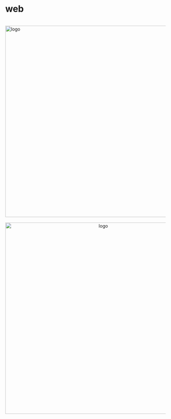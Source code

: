 # web
  


<br />
<img  src='./img/bjkb.PNG' width="600" alt="logo">
<br />
<br />
<div align="center">
<img  src='./img/01.jpeg' width="600" alt="logo" />
</div>
<br />
<br />
